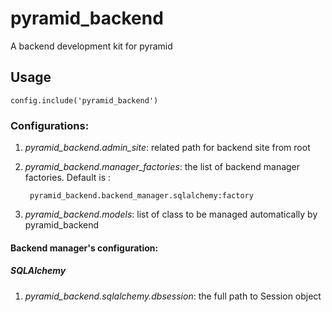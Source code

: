 pyramid_backend
===============

A backend development kit for pyramid

Usage
-----

    config.include('pyramid_backend')

### Configurations:

1. *pyramid_backend.admin_site*: related path for backend site from root
2. *pyramid_backend.manager_factories*: the list of backend manager factories. Default is :

        pyramid_backend.backend_manager.sqlalchemy:factory

3. *pyramid_backend.models*: list of class to be managed automatically by pyramid_backend

#### Backend manager's configuration:

##### SQLAlchemy

1. *pyramid_backend.sqlalchemy.dbsession*: the full path to Session object